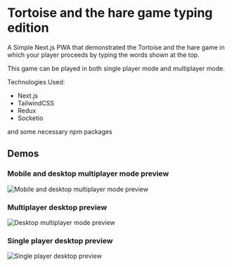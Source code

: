 # Tortoise and the hare game typing edition

A Simple Next.js PWA that demonstrated the Tortoise and the hare game in which your player proceeds by typing the words shown at the top.

This game can be played in both single player mode and multiplayer mode.

Technologies Used:
- Next.js
- TailwindCSS
- Redux
- Socketio

and some necessary npm packages
## Demos

### Mobile and desktop multiplayer mode preview

![Mobile and desktop multiplayer mode preview](./demos/multiplayer_mobile.gif)

### Multiplayer desktop preview

![Desktop multiplayer mode preview](./demos/multiplayer_desktop.gif)

### Single player desktop preview

![Single player desktop preview](./demos/single_player.gif)